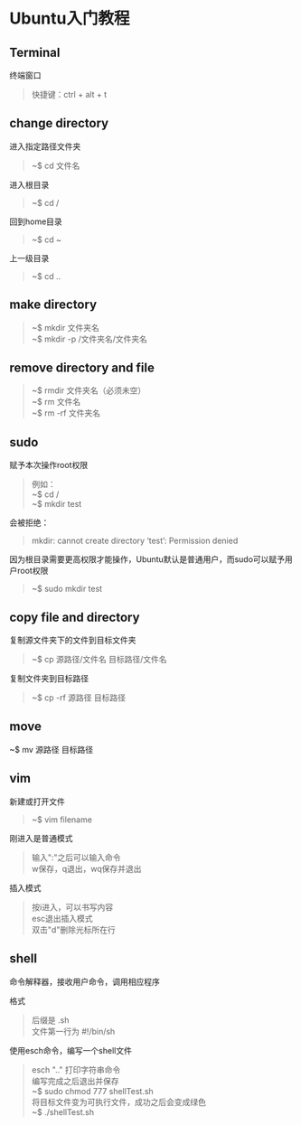 # Ubuntu入门教程

## Terminal

终端窗口    
> 快捷键：ctrl + alt + t

## change directory

进入指定路径文件夹
> ~$ cd 文件名   

进入根目录
> ~$ cd /   

回到home目录   
> ~$ cd ~   

上一级目录
> ~$ cd ..

## make directory

> ~$ mkdir 文件夹名   
~$ mkdir -p /文件夹名/文件夹名

## remove directory and file

> ~$ rmdir 文件夹名（必须未空）   
~$ rm 文件名   
~$ rm -rf 文件夹名

## sudo

赋予本次操作root权限   
> 例如：   
~$ cd /   
~$ mkdir test  
 
会被拒绝：
> mkdir: cannot create directory ‘test’: Permission denied    

因为根目录需要更高权限才能操作，Ubuntu默认是普通用户，而sudo可以赋予用户root权限   
> ~$ sudo mkdir test

## copy file and directory

复制源文件夹下的文件到目标文件夹   
> ~$ cp 源路径/文件名 目标路径/文件名

复制文件夹到目标路径   
> ~$ cp -rf 源路径 目标路径

## move

~$ mv 源路径 目标路径

## vim

新建或打开文件   
> ~$ vim filename   

刚进入是普通模式
> 输入":"之后可以输入命令    
w保存，q退出，wq保存并退出  

插入模式
> 按i进入，可以书写内容   
esc退出插入模式   
双击"d"删除光标所在行

## shell

命令解释器，接收用户命令，调用相应程序
  
格式
> 后缀是 .sh   
文件第一行为 #!/bin/sh   

使用esch命令，编写一个shell文件
> esch ".." 打印字符串命令   
编写完成之后退出并保存   
~$ sudo chmod 777 shellTest.sh   
将目标文件变为可执行文件，成功之后会变成绿色   
~$ ./shellTest.sh

